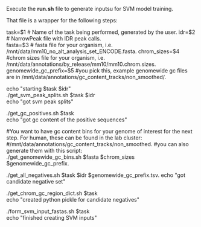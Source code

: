 Execute the **run.sh** file to generate inputsu for SVM model training. 
  
That file is a wrapper for the following steps: 
  
task=$1  # Name of the task being performed, generated by the user.     
idr=$2  # NarrowPeak file with IDR peak calls.   
fasta=$3 # fasta file for your organism, i.e. /mnt/data/mm10_no_alt_analysis_set_ENCODE.fasta. 
chrom_sizes=$4 #chrom sizes file for your organism, i.e. /mnt/data/annotations/by_release/mm10/mm10.chrom.sizes. 
genomewide_gc_prefix=$5 #you pick this, example genomewide gc files are in /mnt/data/annotations/gc_content_tracks/non_smoothed/. 
  
  
echo "starting $task $idr"     
./get_svm_peak_splits.sh $task $idr    
echo "got svm peak splits"     

./get_gc_positives.sh $task     
echo "got gc content of the positive sequences"     
  
#You want to have gc content bins for your genome of interest for the next step. For human, these can be found in the lab cluster:  
#/mnt/data/annotations/gc_content_tracks/non_smoothed. 
#you can also generate them with this script:    
./get_genomewide_gc_bins.sh $fasta $chrom_sizes $genomewide_gc_prefix. 
  
./get_all_negatives.sh $task $idr  $genomewide_gc_prefix.tsv. 
echo "got candidate negative set"     
  
./get_chrom_gc_region_dict.sh $task    
echo "created python pickle for candidate negatives"     
  
./form_svm_input_fastas.sh $task    
echo "finished creating SVM inputs"     
 
